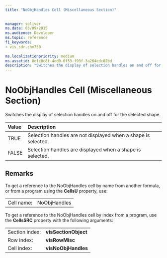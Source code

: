 ```yaml
---
title: "NoObjHandles Cell (Miscellaneous Section)"
 
 
manager: soliver
ms.date: 03/09/2015
ms.audience: Developer
ms.topic: reference
f1_keywords:
- vis_sdr.chm730
 
ms.localizationpriority: medium
ms.assetid: 8e1c8c8f-4ed0-0f53-f93f-3a264edc02bd
description: "Switches the display of selection handles on and off for the selected shape."
---
```


# NoObjHandles Cell (Miscellaneous Section)

Switches the display of selection handles on and off for the selected shape.
  
|**Value**|**Description**|
|:-----|:-----|
| TRUE  <br/> | Selection handles are not displayed when a shape is selected.  <br/> |
| FALSE  <br/> | Selection handles are displayed when a shape is selected.  <br/> |
   
## Remarks

To get a reference to the NoObjHandles cell by name from another formula, or from a program using the **CellsU** property, use: 
  
|||
|:-----|:-----|
| Cell name:  <br/> | NoObjHandles  <br/> |
   
To get a reference to the NoObjHandles cell by index from a program, use the **CellsSRC** property with the following arguments: 
  
|||
|:-----|:-----|
| Section index:  <br/> |**visSectionObject** <br/> |
| Row index:  <br/> |**visRowMisc** <br/> |
| Cell index:  <br/> |**visNoObjHandles** <br/> |
   

